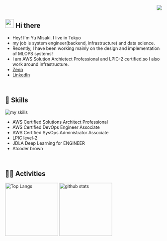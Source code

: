 <!-- 1. GitHub usernameを変更 -->
<div align="right">
  <img src="https://komarev.com/ghpvc/?username=yuu-misaki" />
</div>


<!-- 2. プロフィールや連絡先を変更 -->
## <img src="https://media.giphy.com/media/hvRJCLFzcasrR4ia7z/giphy.gif" width="28"> Hi there

- Hey! I'm Yu Misaki. I live in Tokyo
- my job is system engineer(backend, infrastructure) and data science.
- Recently, I have been working mainly on the design and implementation of MLOPS systems!
- I am AWS Solution Archietect Professional and LPIC-2 certified.so I also work around infrastructure.
- [Zenn](https://twitter.com/username)
- [LinkedIn](https://www.linkedin.com/in/yu-misaki-101605261/)
<br>


<!-- 3. 好きな技術スタックに変更 -->
<!-- ライトモート：theme=light, ダークモート：theme=dark -->
<!-- アイコンの選択肢一覧：https://arc.net/l/quote/zizyykfh -->
## 🌱 Skills
<img alt="my skills" src="https://skillicons.dev/icons?theme=dark&perline=7&i=aws,linux,python,fastapi,sklearn,docker,terraform" />

- AWS Certified Solutions Architect Professional
- AWS Certified DevOps Engineer Associate
- AWS Certified SysOps Administrator Associate
- LPIC level-2
- JDLA Deep Learning for ENGINEER
- Atcoder brown
<br>

<!-- 4. GitHub usernameを変更, 2箇所 -->
<!-- ライトモート：theme=light, ダークモート：theme=vue-dark  -->
## 🏃‍♀️ Activities
<div align="left"> 
  <img alt="Top Langs" height="170px" src="https://github-readme-stats-my-clone.vercel.app/api?username=yuu-misaki&count_private=true&theme=vue-dark&layout=compact" />
  <img alt="github stats" height="170px" src="https://github-readme-stats-my-clone.vercel.app/api/top-langs/?username=yuu-misaki&count_private=true&theme=vue-dark&layout=compact&exclude_repo=github-readme-stats-my-clone" />
</div>


<!--
This repository is a ✨ _special_ ✨ repository because its `README.md` (this file) appears on your GitHub profile.

Here are some ideas to get you started:

- 🔭 I’m currently working on ...
- 🌱 I’m currently learning ...
- 👯 I’m looking to collaborate on ...
- 🤔 I’m looking for help with ...
- 💬 Ask me about ...
- 📫 How to reach me: ...
- 😄 Pronouns: ...
- ⚡ Fun fact: ...
-->

